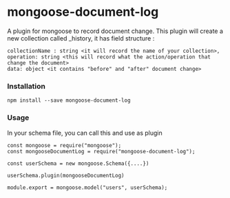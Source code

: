 # mongoose-document-log
A plugin for mongoose to record document change. This plugin will create a new collection called _history, it has field structure : 
```
collectionName : string <it will record the name of your collection>, 
operation: string <this will record what the action/operation that change the document>
data: object <it contains "before" and "after" document change>
```

### Installation

```
npm install --save mongoose-document-log
```

### Usage
In your schema file, you can call this and use as plugin 

```
const mongoose = require("mongoose");
const mongooseDocumentLog = require("mongoose-document-log");

const userSchema = new mongoose.Schema({....})

userSchema.plugin(mongooseDocumentLog)

module.export = mongoose.model("users", userSchema);
```
